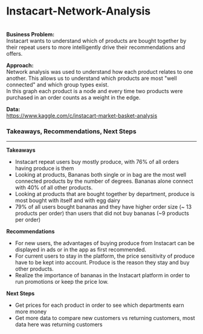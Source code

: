 # Instacart-Network-Analysis
<br>
<b>Business Problem:</b> <br>
Instacart wants to understand which of products are bought together by their repeat users to more intelligently drive their recommendations and offers.


<b>Approach:</b> <br>
Network analysis was used to understand how each product relates to one another. This allows us to understand which products are most "well connected" and which group types exist. <br>
In this graph each product is a node and every time two products were purchased in an order counts as a weight in the edge.


<b>Data:</b> <br>
https://www.kaggle.com/c/instacart-market-basket-analysis

### Takeaways, Recommendations, Next Steps
--- 

<b>Takeaways</b> <br>
- Instacart repeat users buy mostly produce, with 76% of all orders having produce is them
- Looking at products, Bananas both single or in bag are the most well connected products by the number of degrees. Bananas alone connect with 40% of all other products.
- Looking at products that are bought together by department, produce is most bought with itself and with egg dairy
- 79% of all users bought bananas and they have higher order size (~ 13 products per order) than users that did not buy bananas (~9 products per order)

<b>Recommendations</b> <br>
- For new users, the advantages of buying produce from Instacart can be displayed in ads or in the app as first recommended.
- For current users to stay in the platform, the price sensitivity of produce have to be kept into account. Produce is the reason they stay and buy other products.
- Realize the importance of bananas in the Instacart platform in order to run promotions or keep the price low.

<b>Next Steps</b> <br>
- Get prices for each product in order to see which departments earn more money
- Get more data to compare new customers vs returning customers, most data here was returning customers

